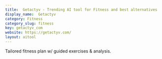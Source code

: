 ```yaml
---
title:  Getactyv - Trending AI tool for Fitness and best alternatives
display_name:  Getactyv
category: Fitness
category_slug: fitness
key: getactyv_com
website: https://getactyv.com/
layout: aitool
---
```


Tailored fitness plan w/ guided exercises & analysis.
